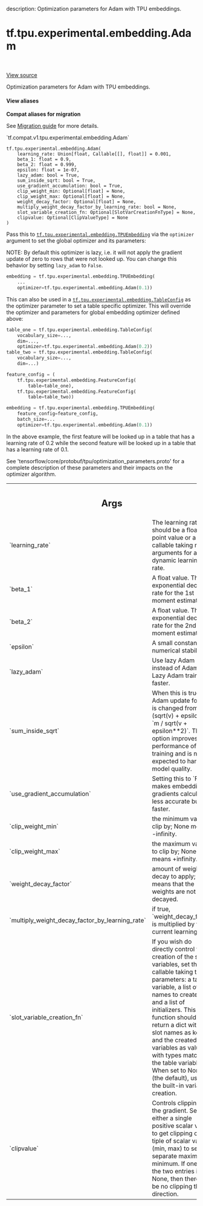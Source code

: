description: Optimization parameters for Adam with TPU embeddings.

<div itemscope itemtype="http://developers.google.com/ReferenceObject">
<meta itemprop="name" content="tf.tpu.experimental.embedding.Adam" />
<meta itemprop="path" content="Stable" />
<meta itemprop="property" content="__init__"/>
</div>

# tf.tpu.experimental.embedding.Adam

<!-- Insert buttons and diff -->

<table class="tfo-notebook-buttons tfo-api nocontent" align="left">

</table>

<a target="_blank" class="external" href="/code/stable/tensorflow/python/tpu/tpu_embedding_v2_utils.py">View source</a>



Optimization parameters for Adam with TPU embeddings.

<section class="expandable">
  <h4 class="showalways">View aliases</h4>
  <p>
<b>Compat aliases for migration</b>
<p>See
<a href="https://www.tensorflow.org/guide/migrate">Migration guide</a> for
more details.</p>
<p>`tf.compat.v1.tpu.experimental.embedding.Adam`</p>
</p>
</section>

<pre class="devsite-click-to-copy prettyprint lang-py tfo-signature-link">
<code>tf.tpu.experimental.embedding.Adam(
    learning_rate: Union[float, Callable[[], float]] = 0.001,
    beta_1: float = 0.9,
    beta_2: float = 0.999,
    epsilon: float = 1e-07,
    lazy_adam: bool = True,
    sum_inside_sqrt: bool = True,
    use_gradient_accumulation: bool = True,
    clip_weight_min: Optional[float] = None,
    clip_weight_max: Optional[float] = None,
    weight_decay_factor: Optional[float] = None,
    multiply_weight_decay_factor_by_learning_rate: bool = None,
    slot_variable_creation_fn: Optional[SlotVarCreationFnType] = None,
    clipvalue: Optional[ClipValueType] = None
)
</code></pre>



<!-- Placeholder for "Used in" -->

Pass this to <a href="../../../../tf/tpu/experimental/embedding/TPUEmbedding.md"><code>tf.tpu.experimental.embedding.TPUEmbedding</code></a> via the `optimizer`
argument to set the global optimizer and its parameters:

NOTE: By default this optimizer is lazy, i.e. it will not apply the gradient
update of zero to rows that were not looked up. You can change this behavior
by setting `lazy_adam` to `False`.

```python
embedding = tf.tpu.experimental.embedding.TPUEmbedding(
    ...
    optimizer=tf.tpu.experimental.embedding.Adam(0.1))
```

This can also be used in a <a href="../../../../tf/tpu/experimental/embedding/TableConfig.md"><code>tf.tpu.experimental.embedding.TableConfig</code></a> as the
optimizer parameter to set a table specific optimizer. This will override the
optimizer and parameters for global embedding optimizer defined above:

```python
table_one = tf.tpu.experimental.embedding.TableConfig(
    vocabulary_size=...,
    dim=...,
    optimizer=tf.tpu.experimental.embedding.Adam(0.2))
table_two = tf.tpu.experimental.embedding.TableConfig(
    vocabulary_size=...,
    dim=...)

feature_config = (
    tf.tpu.experimental.embedding.FeatureConfig(
        table=table_one),
    tf.tpu.experimental.embedding.FeatureConfig(
        table=table_two))

embedding = tf.tpu.experimental.embedding.TPUEmbedding(
    feature_config=feature_config,
    batch_size=...
    optimizer=tf.tpu.experimental.embedding.Adam(0.1))
```

In the above example, the first feature will be looked up in a table that has
a learning rate of 0.2 while the second feature will be looked up in a table
that has a learning rate of 0.1.

See 'tensorflow/core/protobuf/tpu/optimization_parameters.proto' for a
complete description of these parameters and their impacts on the optimizer
algorithm.

<!-- Tabular view -->
 <table class="responsive fixed orange">
<colgroup><col width="214px"><col></colgroup>
<tr><th colspan="2"><h2 class="add-link">Args</h2></th></tr>

<tr>
<td>
`learning_rate`
</td>
<td>
The learning rate. It should be a floating point value or a
callable taking no arguments for a dynamic learning rate.
</td>
</tr><tr>
<td>
`beta_1`
</td>
<td>
A float value. The exponential decay rate for the 1st moment
estimates.
</td>
</tr><tr>
<td>
`beta_2`
</td>
<td>
A float value. The exponential decay rate for the 2nd moment
estimates.
</td>
</tr><tr>
<td>
`epsilon`
</td>
<td>
A small constant for numerical stability.
</td>
</tr><tr>
<td>
`lazy_adam`
</td>
<td>
Use lazy Adam instead of Adam. Lazy Adam trains faster.
</td>
</tr><tr>
<td>
`sum_inside_sqrt`
</td>
<td>
When this is true, the Adam update formula is changed
from `m / (sqrt(v) + epsilon)` to `m / sqrt(v + epsilon**2)`. This
option improves the performance of TPU training and is not expected to
harm model quality.
</td>
</tr><tr>
<td>
`use_gradient_accumulation`
</td>
<td>
Setting this to `False` makes embedding
gradients calculation less accurate but faster.
</td>
</tr><tr>
<td>
`clip_weight_min`
</td>
<td>
the minimum value to clip by; None means -infinity.
</td>
</tr><tr>
<td>
`clip_weight_max`
</td>
<td>
the maximum value to clip by; None means +infinity.
</td>
</tr><tr>
<td>
`weight_decay_factor`
</td>
<td>
amount of weight decay to apply; None means that the
weights are not decayed.
</td>
</tr><tr>
<td>
`multiply_weight_decay_factor_by_learning_rate`
</td>
<td>
if true,
`weight_decay_factor` is multiplied by the current learning rate.
</td>
</tr><tr>
<td>
`slot_variable_creation_fn`
</td>
<td>
If you wish do directly control the creation of
the slot variables, set this to a callable taking three parameters: a
  table variable, a list of slot names to create for it, and a list of
  initializers. This function should return a dict with the slot names
  as keys and the created variables as values with types matching the
  table variable. When set to None (the default), uses the built-in
  variable creation.
</td>
</tr><tr>
<td>
`clipvalue`
</td>
<td>
Controls clipping of the gradient. Set to either a single
positive scalar value to get clipping or a tiple of scalar values (min,
max) to set a separate maximum or minimum. If one of the two entries is
None, then there will be no clipping that direction.
</td>
</tr>
</table>



